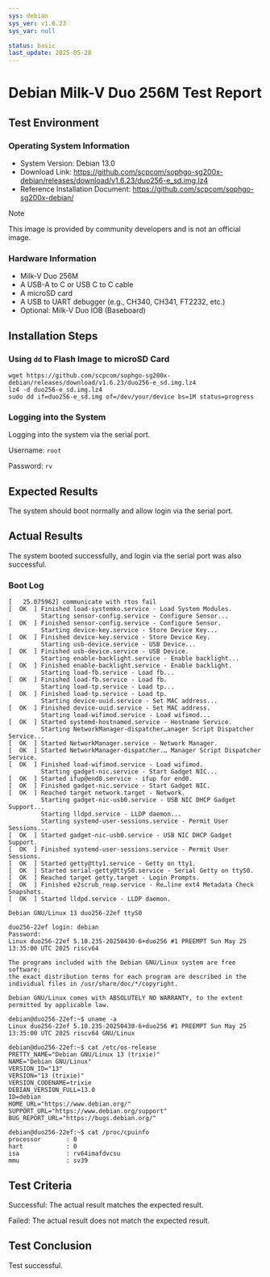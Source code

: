 ```yaml
---
sys: debian
sys_ver: v1.6.23
sys_var: null

status: basic
last_update: 2025-05-28
---
```


# Debian Milk-V Duo 256M Test Report

## Test Environment

### Operating System Information

- System Version: Debian 13.0
- Download Link: <https://github.com/scpcom/sophgo-sg200x-debian/releases/download/v1.6.23/duo256-e_sd.img.lz4>
- Reference Installation Document: <https://github.com/scpcom/sophgo-sg200x-debian/>

> [!Note]
> This image is provided by community developers and is not an official image.

### Hardware Information

- Milk-V Duo 256M
- A USB-A to C or USB C to C cable
- A microSD card
- A USB to UART debugger (e.g., CH340, CH341, FT2232, etc.)
- Optional: Milk-V Duo IOB (Baseboard)

## Installation Steps

### Using `dd` to Flash Image to microSD Card

```shell
wget https://github.com/scpcom/sophgo-sg200x-debian/releases/download/v1.6.23/duo256-e_sd.img.lz4
lz4 -d duo256-e_sd.img.lz4
sudo dd if=duo256-e_sd.img of=/dev/your/device bs=1M status=progress
```

### Logging into the System

Logging into the system via the serial port.

Username: `root`

Password: `rv`

## Expected Results

The system should boot normally and allow login via the serial port.

## Actual Results

The system booted successfully, and login via the serial port was also successful.

### Boot Log

```log
[   25.075962] communicate with rtos fail
[  OK  ] Finished load-systemko.service - Load System Modules.
         Starting sensor-config.service - Configure Sensor...
[  OK  ] Finished sensor-config.service - Configure Sensor.
         Starting device-key.service - Store Device Key...
[  OK  ] Finished device-key.service - Store Device Key.
         Starting usb-device.service - USB Device...
[  OK  ] Finished usb-device.service - USB Device.
         Starting enable-backlight.service - Enable backlight...
[  OK  ] Finished enable-backlight.service - Enable backlight.
         Starting load-fb.service - Load fb...
[  OK  ] Finished load-fb.service - Load fb.
         Starting load-tp.service - Load tp...
[  OK  ] Finished load-tp.service - Load tp.
         Starting device-uuid.service - Set MAC address...
[  OK  ] Finished device-uuid.service - Set MAC address.
         Starting load-wifimod.service - Load wifimod...
[  OK  ] Started systemd-hostnamed.service - Hostname Service.
         Starting NetworkManager-dispatcher…anager Script Dispatcher Service...
[  OK  ] Started NetworkManager.service - Network Manager.
[  OK  ] Started NetworkManager-dispatcher.… Manager Script Dispatcher Service.
[  OK  ] Finished load-wifimod.service - Load wifimod.
         Starting gadget-nic.service - Start Gadget NIC...
[  OK  ] Started ifup@end0.service - ifup for end0.
[  OK  ] Finished gadget-nic.service - Start Gadget NIC.
[  OK  ] Reached target network.target - Network.
         Starting gadget-nic-usb0.service - USB NIC DHCP Gadget Support...
         Starting lldpd.service - LLDP daemon...
         Starting systemd-user-sessions.service - Permit User Sessions...
[  OK  ] Started gadget-nic-usb0.service - USB NIC DHCP Gadget Support.
[  OK  ] Finished systemd-user-sessions.service - Permit User Sessions.
[  OK  ] Started getty@tty1.service - Getty on tty1.
[  OK  ] Started serial-getty@ttyS0.service - Serial Getty on ttyS0.
[  OK  ] Reached target getty.target - Login Prompts.
[  OK  ] Finished e2scrub_reap.service - Re…line ext4 Metadata Check Snapshots.
[  OK  ] Started lldpd.service - LLDP daemon.

Debian GNU/Linux 13 duo256-22ef ttyS0

duo256-22ef login: debian
Password:
Linux duo256-22ef 5.10.235-20250430-6+duo256 #1 PREEMPT Sun May 25 13:35:00 UTC 2025 riscv64

The programs included with the Debian GNU/Linux system are free software;
the exact distribution terms for each program are described in the
individual files in /usr/share/doc/*/copyright.

Debian GNU/Linux comes with ABSOLUTELY NO WARRANTY, to the extent
permitted by applicable law.

debian@duo256-22ef:~$ uname -a
Linux duo256-22ef 5.10.235-20250430-6+duo256 #1 PREEMPT Sun May 25 13:35:00 UTC 2025 riscv64 GNU/Linux

debian@duo256-22ef:~$ cat /etc/os-release
PRETTY_NAME="Debian GNU/Linux 13 (trixie)"
NAME="Debian GNU/Linux"
VERSION_ID="13"
VERSION="13 (trixie)"
VERSION_CODENAME=trixie
DEBIAN_VERSION_FULL=13.0
ID=debian
HOME_URL="https://www.debian.org/"
SUPPORT_URL="https://www.debian.org/support"
BUG_REPORT_URL="https://bugs.debian.org/"

debian@duo256-22ef:~$ cat /proc/cpuinfo
processor       : 0
hart            : 0
isa             : rv64imafdvcsu
mmu             : sv39
```

## Test Criteria

Successful: The actual result matches the expected result.

Failed: The actual result does not match the expected result.

## Test Conclusion

Test successful.
